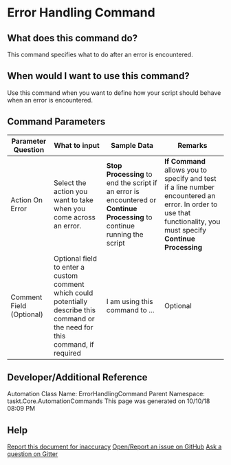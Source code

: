 <!--TITLE: Error Handling Command -->
<!-- SUBTITLE: a command in the Misc Commands group -->
# Error Handling Command


## What does this command do?
This command specifies what to do  after an error is encountered.


## When would I want to use this command?
Use this command when you want to define how your script should behave when an error is encountered.


## Command Parameters
| Parameter Question   	| What to input  	|  Sample Data 	| Remarks  	|
| ---                    | ---               | ---           | ---       |
|Action On Error|Select the action you want to take when you come across an error.|**Stop Processing** to end the script if an error is encountered or **Continue Processing** to continue running the script|**If Command** allows you to specify and test if a line number encountered an error. In order to use that functionality, you must specify **Continue Processing**|
|Comment Field (Optional)|Optional field to enter a custom comment which could potentially describe this command or the need for this command, if required|I am using this command to ...|Optional|


## Developer/Additional Reference
Automation Class Name: ErrorHandlingCommand
Parent Namespace: taskt.Core.AutomationCommands
This page was generated on 10/10/18 08:09 PM


## Help
[Report this document for inaccuracy](/#)
[Open/Report an issue on GitHub](/#)
[Ask a question on Gitter](/#)
